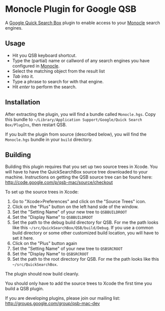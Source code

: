 # Monocle Plugin for Google QSB

A [Google Quick Search Box][qsb] plugin to enable access to your [Monocle][]
search engines.

## Usage

* Hit you QSB keyboard shortcut.
* Type the (partial) name or callword of any search engines you have
  configured in [Monocle][].
* Select the matching object from the result list
* *Tab* into it.
* Type a phrase to search for with that engine.
* Hit *enter* to perform the search.

## Installation

After extracting the plugin, you will find a bundle called `Monocle.hgs`. Copy
this bundle to `~/Library/Application Support/Google/Quick Search
Box/PlugIns`, then restart QSB.

If you built the plugin from source (described below), you will find the
`Monocle.hgs` bundle in your `build` directory.

## Building

Building this plugin requires that you set up two source trees in Xcode. You
will have to have the QuickSearchBox source tree downloaded to your machine.
Instructions on getting the QSB source tree can be found here:
http://code.google.com/p/qsb-mac/source/checkout

To set up the source trees in Xcode:

1. Go to "Xcode>Preferences" and click on the "Source Trees" icon.
2. Click on the "Plus" button on the left hand side of the window.
3. Set the "Setting Name" of your new tree to `QSBBUILDROOT`
4. Set the "Display Name" to `QSBBUILDROOT`
5. Set the path to the debug build directory for QSB. For me the path looks 
   like this `~/src/QuickSearchBox/QSB/build/Debug`. If you use a common build
   directory or some other customized build location, you will have to set it
   here.
6. Click on the "Plus" button again
7. Set the "Setting Name" of your new tree to `QSBSRCROOT`
8. Set the "Display Name" to `QSBSRCROOT`
9. Set the path to the root directory for QSB. For me the path looks 
   like this `~/src/QuickSearchBox`.

The plugin should now build cleanly.

You should only have to add the source trees to Xcode the first time you 
build a QSB plugin.

If you are developing plugins, please join our mailing list:
http://groups.google.com/group/qsb-mac-dev

[qsb]: http://code.google.com/p/qsb-mac/
[monocle]: http://wafflesoftware.net/monocle/
